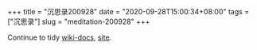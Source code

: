 +++
title = "沉思录200928"
date = "2020-09-28T15:00:34+08:00"
tags = ["沉思录"]
slug = "meditation-200928"
+++

Continue to tidy [wiki-docs](https://github.com/Gaotianhe/wiki-docs), [site](https://github.com/Gaotianhe/site).
